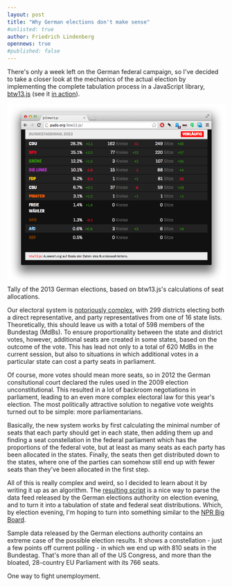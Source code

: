 ```yaml
---
layout: post
title: "Why German elections don't make sense"
#unlisted: true
author: Friedrich Lindenberg
opennews: true
#published: false
---
```


There's only a week left on the German federal campaign, so I've decided to take a closer look 
at the mechanics of the actual election by implementing the complete tabulation process in a 
JavaScript library, [btw13.js](https://github.com/pudo/btw13.js) (see it [in action](http://pudo.org/btw13.js/)).

<div class="captioned">
    <a href="http://pudo.org/btw13.js/"><img src="/img/btw13.js.png" class="img-responsive"></a>
    <div class="caption">
        Tally of the 2013 German elections, based on btw13.js's calculations of seat allocations.
    </div>
</div>

Our electoral system is [notoriously complex](http://en.wikipedia.org/wiki/Bundestag#Distribution_of_seats_in_the_Bundestag), with 299 districts electing both a direct
representative, and party representatives from one of 16 state lists. Theoretically, this should
leave us with a total of 598 members of the Bundestag (MdBs). To ensure proportionality between
the state and district votes, however, additional seats are created in some states, based on the
outcome of the vote. This has lead not only to a total of 620 MdBs in the current session, but
also to situations in which additional votes in a particular state can cost a party seats in
parliament.

Of course, more votes should mean more seats, so in 2012 the German consitutional court declared
the rules used in the 2009 election unconstitutional. This resulted in a lot of backroom
negotiations in parliament, leading to an even more complex electoral law for this year's
election. The most politically attractive solution to negative vote weights turned out to be
simple: more parliamentarians.

Basically, the new system works by first calculating the minimal number of seats that each party
should get in each state, then adding them up and finding a seat constellation in the federal 
parliament which has the proportions of the federal vote, but at least as many seats as each 
party has been allocated in the states. Finally, the seats then get distributed down to the
states, where one of the parties can somehow still end up with fewer seats than they've been 
allocated in the first step.

All of this is really complex and weird, so I decided to learn about it by writing it up as an 
algorithm. The [resulting script](https://github.com/pudo/btw13.js/blob/gh-pages/js/tabulator.js)
is a nice way to parse the data feed released by the German elections authority on election
evening, and to turn it into a tabulation of state and federal seat distributions. Which, by
election evening, I'm hoping to turn into something similar to the [NPR Big Board](http://election2012.npr.org/bigboard/president.html).

Sample data released by the German elections authority contains an extreme case of the possible
election results. It shows a constellation - just a few points off current polling - in which
we end up with 810 seats in the Bundestag. That's more than all of the US Congress, and more
than the bloated, 28-country EU Parliament with its 766 seats. 

One way to fight unemployment.
